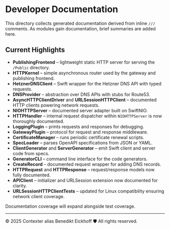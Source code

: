 # Developer Documentation

This directory collects generated documentation derived from inline `///` comments.
As modules gain documentation, brief summaries are added here.

## Current Highlights
- **PublishingFrontend** – lightweight static HTTP server for serving the `/Public` directory.
- **HTTPKernel** – simple asynchronous router used by the gateway and publishing frontend.
- **HetznerDNSClient** – Swift wrapper for the Hetzner DNS API with typed requests.
- **DNSProvider** – abstraction over DNS APIs with stubs for Route53.
- **AsyncHTTPClientDriver** and **URLSessionHTTPClient** – documented HTTP clients powering network requests.
- **NIOHTTPServer** – documented server adapter built on SwiftNIO.
- **HTTPHandler** – internal request dispatcher within `NIOHTTPServer` is now thoroughly documented.
- **LoggingPlugin** – prints requests and responses for debugging.
- **GatewayPlugin** – protocol for request and response middleware.
- **CertificateManager** – runs periodic certificate renewal scripts.
- **SpecLoader** – parses OpenAPI specifications from JSON or YAML.
- **ClientGenerator** and **ServerGenerator** – emit Swift client and server code from specs.
- **GeneratorCLI** – command line interface for the code generators.
- **CreateRecord** – documented request wrapper for adding DNS records.
- **HTTPRequest** and **HTTPResponse** – request/response models now fully documented.
- **APIClient** – initializer and URLSession extension now documented for clarity.
- **URLSessionHTTPClientTests** – updated for Linux compatibility ensuring network client coverage.

Documentation coverage will expand alongside test coverage.

---
© 2025 Contexter alias Benedikt Eickhoff 🛡️ All rights reserved.
